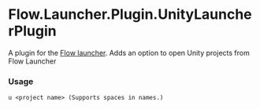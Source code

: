 Flow.Launcher.Plugin.UnityLauncherPlugin
==================

A plugin for the [Flow launcher](https://github.com/Flow-Launcher/Flow.Launcher).
Adds an option to open Unity projects from Flow Launcher

### Usage

    u <project name> (Supports spaces in names.)
